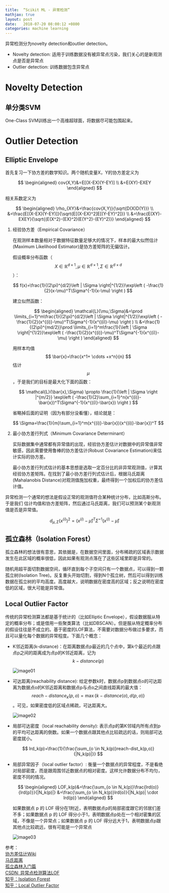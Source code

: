 ```yaml
---
title:  “Scikit ML - 异常检测”
mathjax: true
layout: post
date:   2018-07-20 08:00:12 +0800
categories: machine learning
---
```


异常检测分为novelty detection和outlier detection。
- Novelty detection: 适用于训练数据没有被异常点污染，我们关心的是新观测点是否是异常点
- Outlier detection: 训练数据包含异常点


# **Novelty Detection**

## 单分类SVM

One-Class SVM训练出一个高维超球面，将数据尽可能包围起来。

# **Outlier Detection**

## Elliptic Envelope

首先复习一下协方差的数学知识。两个随机变量X，Y的协方差定义为

$$
\begin{aligned}
cov(X,Y)&=E[(X-EX)(Y-EY)] \\
&=E(XY)-EXEY
\end{aligned}
$$

相关系数定义为

$$
\begin{aligned}
\rho_{XY}&=\frac{cov(X,Y)}{\sqrt{D(X)D(Y)}} \\
&=\frac{E[(X-EX)(Y-EY)]}{\sqrt{E[(X-EX)^2]E[(Y-EY)^2]}} \\
&=\frac{E(XY)-EXEY}{\sqrt{(E(X^2)-(EX)^2)(E(Y^2)-(EY)^2)}}
\end{aligned}
$$

1. 经验协方差（Empirical Covariance）

    在观测样本数量相对于数据特征数量足够大的情况下，样本的最大似然估计(Maximum Likelihood Estimator)是协方差矩阵的无偏估计。

    假设概率分布函数（$$ X \in \mathbb{R}^{d \times 1}, \mu \in \mathbb{R}^{d \times 1}, \Sigma \in \mathbb{R}^{d \times d} $$）：

    $$
    f(x)=\frac{1}{(2\pi)^{d/2}\left | \Sigma \right|^{1/2}}\exp\left ( -\frac{1}{2}(x-\mu)^T\Sigma^{-1}(x-\mu) \right )
    $$

    建立似然函数：

    $$
    \begin{aligned}
    \mathcal{L}(\mu,\Sigma)&=\prod \limits_{i=1}^m\frac{1}{(2\pi)^{d/2}\left | \Sigma \right|^{1/2}}\exp\left ( -\frac{1}{2}(x^{(i)}-\mu)^T\Sigma^{-1}(x^{(i)}-\mu) \right ) \\
    &=\frac{1}{(2\pi)^{md/2}}\prod \limits_{i=1}^m\frac{1}{\left | \Sigma \right|^{1/2}}\exp\left ( -\frac{1}{2}(x^{(i)}-\mu)^T\Sigma^{-1}(x^{(i)}-\mu) \right )
    \end{aligned}
    $$
  
    用样本均值$$ \bar{x}=\frac{x^1+ \cdots +x^n}{n} $$估计$$ \mu $$，于是我们的目标是最大化下面的函数：

    $$
    \mathcal{L}(\bar{x},\Sigma) \propto \frac{1}{\left | \Sigma \right |^{m/2}} \exp\left ( -\frac{1}{2}\sum_{i=1}^n(x^{(i)}-\bar{x})^T\Sigma^{-1}(x^{(i)}-\bar{x}) \right )
    $$

    省略掉后面的证明（因为有部分没看懂），结论就是：

    $$
    \Sigma=\frac{1}{m}\sum_{i=1}^m(x^{(i)}-\bar{x})(x^{(i)}-\bar{x})^T
    $$

2. 最小协方差行列式（Minimum Covariance Determinant）
    
    实际数据集中通常都有异常值的出现，经验协方差估计对数据中的异常值非常敏感，因此需要使用鲁棒的协方差估计(Robust Covariance Estimation)来估计实际的协方差。

    最小协方差行列式估计的基本思想是选取一定百分比的非异常观测值，计算其经验协方差矩阵。在找到了最小协方差行列式估计后，根据马氏距离(Mahalanobis Distance)对观测值施加权重，最终得到一个加权后的协方差估计值。

异常检测一个通常的想法是假设正常的观测值符合某种统计分布，比如高斯分布。于是我们
估计均值和协方差矩阵，然后通过马氏距离，我们可以预测某个新观测值是否是异常值。

$$
d_{\mu,\Sigma}(x^{(i)})^2=(x^{(i)}-\hat{\mu})^T\hat{\Sigma}^{-1}(x^{(i)}-\hat{\mu})
$$

## 孤立森林（Isolation Forest）

孤立森林的想法很有意思，其依据是，在数据空间里面，分布稀疏的区域表示数据发生在此区域的概率很低，因此如果有观测点落在了这些区域里即是异常的。

随机用超平面切割数据空间，循环直到每个子空间只有一个数据点，可以得到一颗孤立树(Isolation Tree)。反复重头开始切割，得到N个孤立树，然后可以得到训练数据在孤立树的平均高度。高度越大，说明数据在密度高的区域；反之说明在密度低的区域，很大可能是异常值。

## Local Outlier Factor

传统的异常检测算法都是基于统计的（比如Elliptic Envelope），假设数据服从特定的概率分布；或是借用一些聚类算法（比如DBSCAN）。但是服从特定概率分布的假设往往是不成立的。基于密度的LOF算法，不需要对数据分布做过多要求，而且可以量化每个数据的异常程度。下面几个概念：

- K邻近距离(k-distance)：在距离数据点p最近的几个点中，第k个最近的点跟点p之间的距离成为点p的K邻近距离，记为$$ k-distance(p) $$

    ![image01]({{site.baseurl}}/image/20180720/k_distance.png)

- 可达距离(reachability distance): 给定参数k时，数据点p到数据点o的可达距离为数据点o的K邻近距离和数据点p与点o之间直线距离的最大值：$$ reach-distance_k(p,o)=\max\{k-distance(o), d(p,o)\} $$。可见，如果密度低的区域点稀疏，可达距离大。

    ![image02]({{site.baseurl}}/image/20180720/reach_distance.png)

- 局部可达密度（local reachability density): 表示点p的第K邻域内所有点到p的平均可达距离的倒数。如果一个数据点跟其他点比较疏远的话，则局部可达密度就小。

    $$
    lrd_k(p)=\frac{1}{\frac{\sum_{o \in N_k(p)}reach-dist_k(p,o)}{|N_k(p)|}}
    $$

- 局部异常因子（local outlier factor）: 衡量一个数据点的异常程度，不是看绝对局部密度，而是跟周围邻近数据点的相对密度。这样允许数据分布不均匀，密度不同的情况。

    $$
    \begin{aligned}
    LOF_k(p)&=\frac{\sum_{o \in N_k(p)}\frac{lrd(o)}{lrd(p)}}{|N_k(p)|}
    &=\frac{\sum_{o \in N_k(p)}lrd(o)}{|N_k(p)| \cdot lrd(p)}
    \end{aligned}
    $$

    如果数据点 p 的 LOF 得分在1附近，表明数据点p的局部密度跟它的邻居们差不多；如果数据点 p 的 LOF 得分小于1，表明数据点p处在一个相对密集的区域，不像是一个异常点；如果数据点 p 的 LOF 得分远大于1，表明数据点p跟其他点比较疏远，很有可能是一个异常点

    ![image03]({{site.baseurl}}/image/20180720/lof.png)

参考：  
[协方差估计Wiki](https://en.wikipedia.org/wiki/Estimation_of_covariance_matrices)  
[马氏距离](http://www.cnblogs.com/kevinGaoblog/archive/2012/06/19/2555448.html)  
[孤立森林入门篇](https://www.jianshu.com/p/5af3c66e0410)  
[CSDN: 异常点检测算法LOF](https://blog.csdn.net/wangyibo0201/article/details/51705966)  
[知乎：Isolation Forest](https://zhuanlan.zhihu.com/p/27777266)  
[知乎：Local Outlier Factor](https://zhuanlan.zhihu.com/p/28178476)